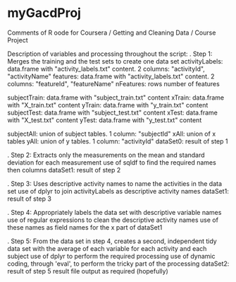 myGacdProj
==========

Comments of R oode for Coursera / Getting and Cleaning Data / Course Project

Description of variables and processing throughout the script:
. Step 1: Merges the training and the test sets to create one data set
activityLabels: data.frame with "activity_labels.txt" content. 2 columns: "activityId", "activityName"
features: data.frame with "activity_labels.txt" content. 2 columns: "featureId", "featureName"
nFeatures: rows number of features

subjectTrain: data.frame with "subject_train.txt" content
xTrain: data.frame with "X_train.txt" content
yTrain: data.frame with "y_train.txt" content
subjectTest: data.frame with "subject_test.txt" content
xTest: data.frame with "X_test.txt" content
yTest: data.frame with "y_test.txt" content

subjectAll: union of subject tables. 1 column: "subjectId"
xAll: union of x tables
yAll: union of y tables. 1 column: "activityId"
dataSet0: result of step 1

. Step 2: Extracts only the measurements on the mean and standard deviation for each measurement
use of sqldf to find the required names then columns
dataSet1: result of step 2

. Step 3: Uses descriptive activity names to name the activities in the data set
use of dplyr to join activityLabels as descriptive activity names
dataSet1: result of step 3

. Step 4: Appropriately labels the data set with descriptive variable names
use of regular expressions to clean the descriptive activity names
use of these names as field names for the x part of dataSet1

. Step 5: From the data set in step 4, creates a second, independent tidy data set with the average of each variable for each activity and each subject
use of dplyr to perform the required processing
use of dynamic coding, through 'eval', to perform the tricky part of the processing
dataSet2: result of step 5
result file output as required (hopefully)
